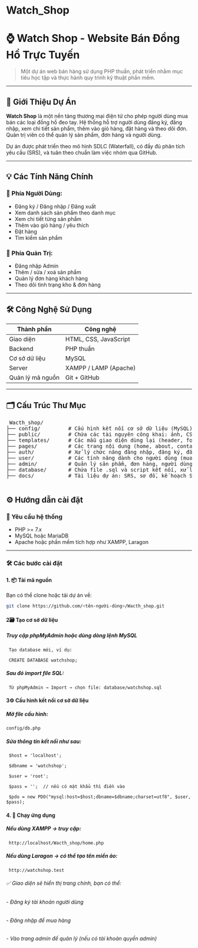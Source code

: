 # Watch_Shop
# ⌚ Watch Shop - Website Bán Đồng Hồ Trực Tuyến

> Một dự án web bán hàng sử dụng PHP thuần, phát triển nhằm mục tiêu học tập và thực hành quy trình kỹ thuật phần mềm.

---

## 📌 Giới Thiệu Dự Án

**Watch Shop** là một nền tảng thương mại điện tử cho phép người dùng mua bán các loại đồng hồ đeo tay. Hệ thống hỗ trợ người dùng đăng ký, đăng nhập, xem chi tiết sản phẩm, thêm vào giỏ hàng, đặt hàng và theo dõi đơn. Quản trị viên có thể quản lý sản phẩm, đơn hàng và người dùng.

Dự án được phát triển theo mô hình SDLC (Waterfall), có đầy đủ phân tích yêu cầu (SRS), và tuân theo chuẩn làm việc nhóm qua GitHub.

---

## 💡 Các Tính Năng Chính

### 👥 Phía Người Dùng:
- Đăng ký / Đăng nhập / Đăng xuất
- Xem danh sách sản phẩm theo danh mục
- Xem chi tiết từng sản phẩm
- Thêm vào giỏ hàng / yêu thích
- Đặt hàng 
- Tìm kiếm sản phẩm

### 🔐 Phía Quản Trị:
- Đăng nhập Admin
- Thêm / sửa / xoá sản phẩm
- Quản lý đơn hàng khách hàng
- Theo dõi tình trạng kho & đơn hàng

---

## 🛠️ Công Nghệ Sử Dụng

| Thành phần | Công nghệ         |
|------------|-------------------|
| Giao diện  | HTML, CSS, JavaScript |
| Backend    | PHP thuần         |
| Cơ sở dữ liệu | MySQL           |
| Server     | XAMPP / LAMP (Apache) |
| Quản lý mã nguồn | Git + GitHub |

---

## 🗂️ Cấu Trúc Thư Mục
<pre> Wacth_shop/
├── config/         # Cấu hình kết nối cơ sở dữ liệu (MySQL)
├── public/         # Chứa các tài nguyên công khai: ảnh, CSS, JavaScript
├── templates/      # Các mẫu giao diện dùng lại (header, footer, layout)
├── pages/          # Các trang nội dung (home, about, contact,...)
├── auth/           # Xử lý chức năng đăng nhập, đăng ký, đăng xuất
├── user/           # Các tính năng dành cho người dùng (mua hàng, xem đơn,...)
├── admin/          # Quản lý sản phẩm, đơn hàng, người dùng (dành cho Admin)
├── database/       # Chứa file .sql và script kết nối, xử lý CSDL
├── docs/           # Tài liệu dự án: SRS, sơ đồ, kế hoạch SDLC,...
 </pre>

## ⚙️ Hướng dẫn cài đặt

### 🧩 Yêu cầu hệ thống

- PHP >= 7.x
- MySQL hoặc MariaDB
- Apache hoặc phần mềm tích hợp như XAMPP, Laragon

---

### 🛠️ Các bước cài đặt

#### 1. 📦 Tải mã nguồn

Bạn có thể clone hoặc tải dự án về:

```bash
git clone https://github.com/<tên-người-dùng>/Wacth_shop.git
```
#### 2🗃️ Tạo cơ sở dữ liệu
##### Truy cập phpMyAdmin hoặc dùng dòng lệnh MySQL
     Tạo database mới, ví dụ:
 
     CREATE DATABASE watchshop;

##### Sau đó import file SQL:
 
     Từ phpMyAdmin → Import → chọn file: database/watchshop.sql
#### 3⚙️ Cấu hình kết nối cơ sở dữ liệu
##### Mở file cấu hình:
    config/db.php

##### Sửa thông tin kết nối như sau:
     $host = 'localhost';
   
     $dbname = 'watchshop';
   
     $user = 'root';
   
     $pass = '';  // nếu có mật khẩu thì điền vào
   
     $pdo = new PDO("mysql:host=$host;dbname=$dbname;charset=utf8", $user, $pass);
#### 4. 🚀 Chạy ứng dụng
##### Nếu dùng XAMPP → truy cập:
     http://localhost/Wacth_shop/home.php

##### Nếu dùng Laragon → có thể tạo tên miền ảo:
     http://watchshop.test

###### ✅ Giao diện sẽ hiển thị trang chính, bạn có thể:
###### - Đăng ký tài khoản người dùng
###### - Đăng nhập để mua hàng
###### - Vào trang admin để quản lý (nếu có tài khoản quyền admin)
